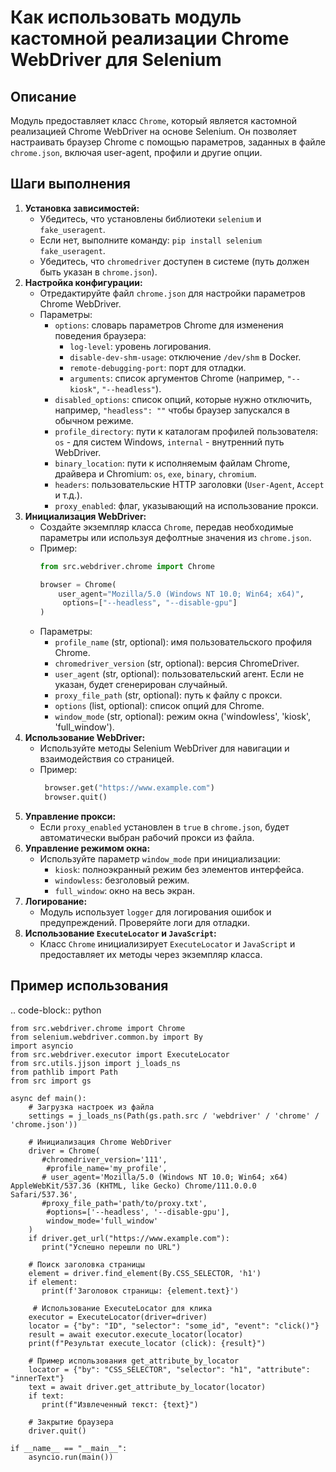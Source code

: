 Как использовать модуль кастомной реализации Chrome WebDriver для Selenium
=========================================================================================

Описание
-------------------------
Модуль предоставляет класс `Chrome`, который является кастомной реализацией Chrome WebDriver на основе Selenium. Он позволяет настраивать браузер Chrome с помощью параметров, заданных в файле `chrome.json`, включая user-agent, профили и другие опции.

Шаги выполнения
-------------------------
1. **Установка зависимостей:**
   - Убедитесь, что установлены библиотеки `selenium` и `fake_useragent`.
   - Если нет, выполните команду: `pip install selenium fake_useragent`.
   - Убедитесь, что `chromedriver` доступен в системе (путь должен быть указан в `chrome.json`).
2. **Настройка конфигурации:**
   - Отредактируйте файл `chrome.json` для настройки параметров Chrome WebDriver.
   - Параметры:
     - `options`: словарь параметров Chrome для изменения поведения браузера:
       -  `log-level`: уровень логирования.
       -  `disable-dev-shm-usage`: отключение `/dev/shm` в Docker.
       - `remote-debugging-port`: порт для отладки.
       - `arguments`: список аргументов Chrome (например, `"--kiosk"`, `"--headless"`).
     -  `disabled_options`: список опций, которые нужно отключить, например,  `"headless": ""` чтобы браузер запускался в обычном режиме.
     -  `profile_directory`: пути к каталогам профилей пользователя: `os` - для систем Windows, `internal` - внутренний путь WebDriver.
     -   `binary_location`: пути к исполняемым файлам Chrome, драйвера и Chromium: `os`, `exe`, `binary`, `chromium`.
     -   `headers`: пользовательские HTTP заголовки (`User-Agent`, `Accept` и т.д.).
     -  `proxy_enabled`: флаг, указывающий на использование прокси.
3. **Инициализация WebDriver:**
   - Создайте экземпляр класса `Chrome`, передав необходимые параметры или используя дефолтные значения из `chrome.json`.
   - Пример:
      ```python
      from src.webdriver.chrome import Chrome
      
      browser = Chrome(
          user_agent="Mozilla/5.0 (Windows NT 10.0; Win64; x64)",
           options=["--headless", "--disable-gpu"]
      )
      ```
    -  Параметры:
       -   `profile_name` (str, optional): имя пользовательского профиля Chrome.
        - `chromedriver_version` (str, optional): версия ChromeDriver.
       -   `user_agent` (str, optional): пользовательский агент. Если не указан, будет сгенерирован случайный.
       -   `proxy_file_path` (str, optional): путь к файлу с прокси.
       -   `options` (list, optional): список опций для Chrome.
       -   `window_mode` (str, optional): режим окна ('windowless', 'kiosk', 'full_window').
4.  **Использование WebDriver:**
    -  Используйте методы Selenium WebDriver для навигации и взаимодействия со страницей.
    -  Пример:
       ```python
        browser.get("https://www.example.com")
        browser.quit()
        ```
5.  **Управление прокси:**
    -  Если `proxy_enabled` установлен в `true` в `chrome.json`, будет автоматически выбран рабочий прокси из файла.
6.  **Управление режимом окна:**
    -  Используйте параметр `window_mode` при инициализации:
       - `kiosk`: полноэкранный режим без элементов интерфейса.
       - `windowless`: безголовый режим.
       -  `full_window`: окно на весь экран.
7.  **Логирование:**
    - Модуль использует `logger` для логирования ошибок и предупреждений. Проверяйте логи для отладки.
8.  **Использование `ExecuteLocator` и `JavaScript`:**
    - Класс `Chrome` инициализирует `ExecuteLocator` и `JavaScript` и предоставляет их методы через экземпляр класса.

Пример использования
-------------------------
.. code-block:: python

    from src.webdriver.chrome import Chrome
    from selenium.webdriver.common.by import By
    import asyncio
    from src.webdriver.executor import ExecuteLocator
    from src.utils.jjson import j_loads_ns
    from pathlib import Path
    from src import gs

    async def main():
        # Загрузка настроек из файла
        settings = j_loads_ns(Path(gs.path.src / 'webdriver' / 'chrome' / 'chrome.json'))

        # Инициализация Chrome WebDriver
        driver = Chrome(
           #chromedriver_version='111',
            #profile_name='my_profile',
           # user_agent='Mozilla/5.0 (Windows NT 10.0; Win64; x64) AppleWebKit/537.36 (KHTML, like Gecko) Chrome/111.0.0.0 Safari/537.36',
           #proxy_file_path='path/to/proxy.txt',
            #options=['--headless', '--disable-gpu'],
            window_mode='full_window'
        )
        if driver.get_url("https://www.example.com"):
           print("Успешно перешли по URL")

        # Поиск заголовка страницы
        element = driver.find_element(By.CSS_SELECTOR, 'h1')
        if element:
           print(f'Заголовок страницы: {element.text}')

         # Использование ExecuteLocator для клика
        executor = ExecuteLocator(driver=driver)
        locator = {"by": "ID", "selector": "some_id", "event": "click()"}
        result = await executor.execute_locator(locator)
        print(f"Результат execute_locator (click): {result}")

        # Пример использования get_attribute_by_locator
        locator = {"by": "CSS_SELECTOR", "selector": "h1", "attribute": "innerText"}
        text = await driver.get_attribute_by_locator(locator)
        if text:
           print(f"Извлеченный текст: {text}")

        # Закрытие браузера
        driver.quit()

    if __name__ == "__main__":
        asyncio.run(main())